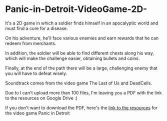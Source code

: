 # Panic-in-Detroit-VideoGame-2D-
It's a 2D game in which a soldier finds himself in an apocalyptic world and must find a cure for a disease.  

On his adventure, he'll face various enemies and earn rewards that he can redeem from merchants.

In addition, the soldier will be able to find different chests along his way, which will make the challenge easier, obtaining bullets and coins.


Finally, at the end of the path there will be a large, challenging enemy that you will have to defeat wisely.


Soundtrack comes from the video game The Last of Us and DeadCells.


Due to I can't upload more than 100 files, I'm leaving you a PDF with the link to the resources on Google Drive :)

If you don't want to download the PDF, here's the <a href="https://drive.google.com/drive/folders/1EeJtWpjWp2VBcH6AKSd1A2JtY1N8itJz?usp=sharing">link to the resources</a> for the video game Panic in Detroit
